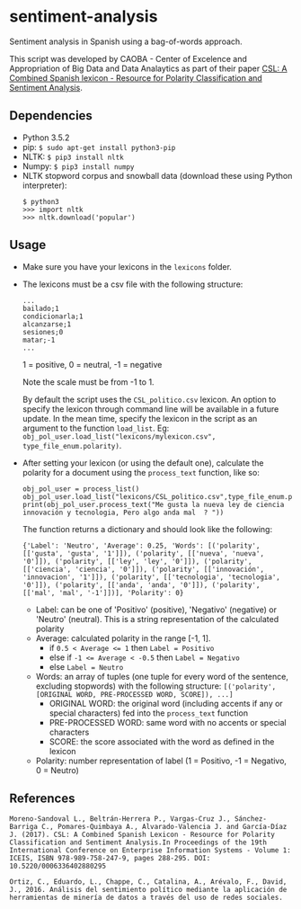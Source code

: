# sentiment-analysis
Sentiment analysis in Spanish using a bag-of-words approach.

This script was developed by CAOBA - Center of Excelence and Appropriation of Big Data and Data Analaytics as part of their paper [CSL: A Combined Spanish lexicon - Resource for Polarity Classification and Sentiment Analysis](http://www.scitepress.org/DigitalLibrary/PublicationsDetail.aspx?ID=J41cKicqYUA=&t=1).

## Dependencies
* Python 3.5.2
* pip: `$ sudo apt-get install python3-pip`
* NLTK: `$ pip3 install nltk`
* Numpy: `$ pip3 install numpy`
* NLTK stopword corpus and snowball data (download these using Python interpreter):
	```
	$ python3
	>>> import nltk
	>>> nltk.download('popular')
	```

## Usage
* Make sure you have your lexicons in the `lexicons` folder.
* The lexicons must be a csv file with the following structure:
	```
	...
	bailado;1
	condicionarla;1
	alcanzarse;1
	sesiones;0
	matar;-1
	...
	```
	
	1 = positive, 0 = neutral, -1 = negative

	Note the scale must be from -1 to 1.

	By default the script uses the `CSL_politico.csv` lexicon. An option to specify the lexicon through command line will be available in a future update. In the mean time, specify the lexicon in the script as an argument to the function `load_list`. Eg: `obj_pol_user.load_list("lexicons/mylexicon.csv", type_file_enum.polarity)`.
* After setting your lexicon (or using the default one), calculate the polarity for a document using the `process_text` function, like so:
	```
	obj_pol_user = process_list()
	obj_pol_user.load_list("lexicons/CSL_politico.csv",type_file_enum.polarity)
	print(obj_pol_user.process_text("Me gusta la nueva ley de ciencia innovación y tecnologia, Pero algo anda mal  ? "))
	```

	The function returns a dictionary and should look like the following:
	```
	{'Label': 'Neutro', 'Average': 0.25, 'Words': [('polarity', [['gusta', 'gusta', '1']]), ('polarity', [['nueva', 'nueva', '0']]), ('polarity', [['ley', 'ley', '0']]), ('polarity', [['ciencia', 'ciencia', '0']]), ('polarity', [['innovación', 'innovacion', '1']]), ('polarity', [['tecnologia', 'tecnologia', '0']]), ('polarity', [['anda', 'anda', '0']]), ('polarity', [['mal', 'mal', '-1']])], 'Polarity': 0}

	```
	* Label: can be one of 'Positivo' (positive), 'Negativo' (negative) or 'Neutro' (neutral). This is a string representation of the calculated polarity
	* Average: calculated polarity in the range [-1, 1].
		* if `0.5 < Average <= 1`  then `Label = Positivo`
		* else if `-1 <= Average < -0.5`  then `Label = Negativo`
		* else `Label = Neutro`
	* Words: an array of tuples (one tuple for every word of the sentence, excluding stopwords) with the following structure: `[('polarity', [ORIGINAL WORD, PRE-PROCESSED WORD, SCORE]), ...]`
		* ORIGINAL WORD: the original word (including accents if any or special characters) fed into the `process_text` function
		* PRE-PROCESSED WORD: same word with no accents or special characters
		* SCORE: the score associated with the word as defined in the lexicon
	* Polarity: number representation of label (1 = Positivo, -1 = Negativo, 0 = Neutro)



## References
```
Moreno-Sandoval L., Beltrán-Herrera P., Vargas-Cruz J., Sánchez-Barriga C., Pomares-Quimbaya A., Alvarado-Valencia J. and García-Díaz J. (2017). CSL: A Combined Spanish Lexicon - Resource for Polarity Classification and Sentiment Analysis.In Proceedings of the 19th International Conference on Enterprise Information Systems - Volume 1: ICEIS, ISBN 978-989-758-247-9, pages 288-295. DOI: 10.5220/0006336402880295
```

```
Ortiz, C., Eduardo, L., Chappe, C., Catalina, A., Arévalo, F., David, J., 2016. Análisis del sentimiento político mediante la aplicación de herramientas de minería de datos a través del uso de redes sociales.
```